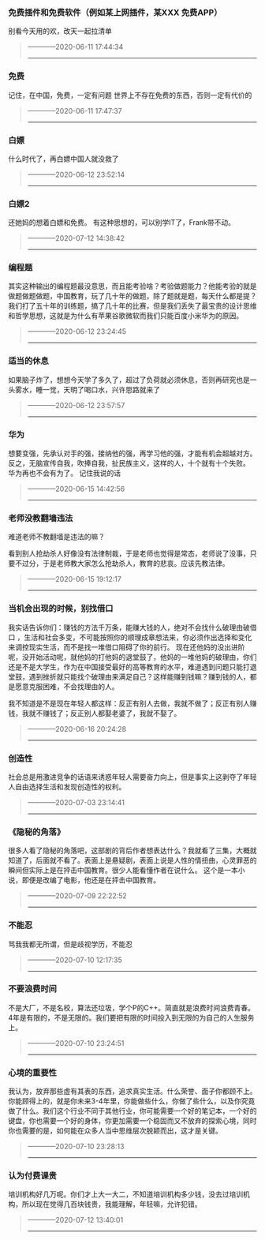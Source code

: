 ### 免费插件和免费软件（例如某上网插件，某XXX 免费APP）

别看今天用的欢，改天一起拉清单

> ————2020-06-11 17:44:34
>
> ----



### 免费

记住，在中国，免费，一定有问题
世界上不存在免费的东西，否则一定有代价的

> ————2020-06-11 17:47:37
>
> ----



### 白嫖

什么时代了，再白嫖中国人就没救了

> ————2020-06-12 23:52:14
>
> ----



### 白嫖2

还她妈的想着白嫖和免费。
有这种思想的，可以别学IT了，Frank带不动。

> ————2020-07-12 14:38:42
>
> ----



### 编程题

其实这种输出的编程题最没意思，而且能考验啥？考验做题能力？他能考验的就是做题做题做题，中国教育，玩了几十年的做题，除了题就是题，每天什么都是提？我们打了五十年的训练题，搞了几十年的比赛，但是我们丢失了最宝贵的设计思维和哲学思想，这就是为什么有苹果谷歌微软而我们只能百度小米华为的原因。

> ————2020-06-12 23:24:45
>
> ----



### 适当的休息

如果脑子炸了，想想今天学了多久了，超过了负荷就必须休息，否则再研究也是一头雾水，睡一觉，天明了喝口水，兴许思路就来了

> ————2020-06-12 23:57:57
>
> ----



### 华为

想要变强，先承认对手的强，接纳他的强，再学习他的强，才能有机会超越对方。反之，无脑宣传自我，吹捧自我，扯民族主义，这样的人，十个就有十个失败。
华为再也不会有为了。
记住我说的话

> ————2020-06-15 14:42:56
>
> ----



### 老师没教翻墙违法

难道老师不教翻墙是违法的嘛？

看到别人抢劫杀人好像没有法律制裁，于是老师也觉得是常态，老师说了没事，只要不过分，于是老师教大家怎么抢劫杀人，教育的悲哀。应该先教法律。

> ————2020-06-15 19:12:17
>
> ----



### 当机会出现的时候，别找借口

我实话告诉你们：赚钱的方法千万条，能赚大钱的人，绝对不会找什么破理由破借口 ，生活和社会多变，不可能按照你的顺理成章想法来，你必须作出选择和变化来调控现实生活，而不是找一堆借口阻碍了你的前行。
现在还他妈的没出进阶呢，没开始活动呢，就他妈的打他妈的退堂鼓了，他妈的一堆他妈的破理由，你们还是不是大学生，作为在中国接受最好的高等教育的水平，难道遇到问题只能打退堂鼓，遇到挫折就只能找个破理由来满足自己？这样能赚到钱嘛？赚到钱的人，都是愿意克服困难，不会找理由的人。

我不知道是不是现在年轻人都这样：反正有别人去做，我就不做了；反正有别人赚钱，我就不赚钱了；反正别人都娶老婆了，我就不娶了。

> ————2020-06-16 20:24:28
>
> ----



### 创造性

社会总是用激进竞争的话语来诱惑年轻人需要奋力向上，但是事实上这剥夺了年轻人自由选择生活和发现创造性的权利。

> ————2020-07-03 23:14:41
>
> ----



### 《隐秘的角落》

很多人看了隐秘的角落吧，这部剧的背后作者想表达什么？我就看了三集，大概就知道了，后面就不看了。表面上是悬疑剧，表面上说是人性的情扭曲，心灵罪恶的瞬间但实际上是在抨击中国教育。很少人能看懂作者在说什么。
这个是一本小说，即便是改编了电影，他还是在抨击中国教育。

> ————2020-07-09 22:22:52
>
> ----



### 不能忍

骂我我都无所谓，但是歧视学历，不能忍

> ————2020-07-10 12:17:35
>
> ----



### 不要浪费时间

不是大厂，不是名校，算法还垃圾，学个P的C++。简直就是浪费时间浪费青春。
4年是有限的，不是无限的。我们要把有限的时间投入到无限的为自己的人生服务上。

> ————2020-07-10 23:24:51
>
> ----



### 心境的重要性

我认为，放弃那些虚有其表的东西，追求真实生活。什么荣誉、面子你都顾不上。你能顾得上的，就是你未来3-4年里，你能做些什么，你做了些什么，以及你究竟做了什么。我们这个行业不同于其他行业，你可能需要一个好的笔记本，一个好的键盘，你也需要一个好的身体，你更加需要一个稳固而又不放弃的探索心境，同时你也需要的是，如何能在众多人当中思维层次脱颖而出，这才是关键。

> ————2020-07-10 23:28:13
>
> ----



### 认为付费课贵

培训机构好几万呢。你们才上大一大二，不知道培训机构多少钱，没去过培训机构，所以现在觉得几百块钱贵，我能理解，年轻嘛，允许犯错。

> ————2020-07-12 13:40:01
>
> ----

